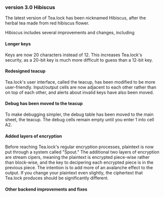 ### version 3.0 Hibiscus

The latest version of Tea.lock has been nicknamed Hibiscus, after the herbal tea made from red hibiscus flower.

Hibiscus includes several improvements and changes, including

#### Longer keys

Keys are now 20 characters instead of 12. This increases Tea.lock's security, as a 20-bit key is much more difficult to guess than a 12-bit key.

#### Redesigned teacup
Tea.lock's user interface, called the teacup, has been modified to be more user-friendly. Input/output cells are now adjacent to each other rather than on top of each other, and alerts about invalid keys have also been moved.

#### Debug has been moved to the teacup
To make debugging simpler, the debug table has been moved to the main sheet, the teacup. The debug cells remain empty until you enter 1 into cell A2.

#### Added layers of encryption
Before reaching Tea.lock's regular encryption processes, plaintext is now put through a system called "Spout." The additional two layers of encryption are stream cipers, meaning the plaintext is encrypted piece-wise rather than block-wise, and the key to decipering each encrypted piece is in the previous piece. The intention is to add more of an avalanche effect to the output. If you change your plaintext even slightly, the ciphertext that Tea.lock produces should be significantly different.

#### Other backend improvements and fixes
